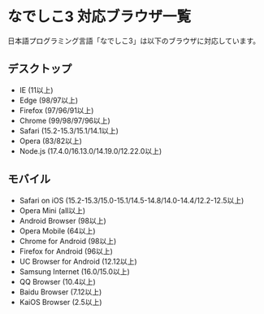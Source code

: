 # なでしこ3 対応ブラウザ一覧

日本語プログラミング言語「なでしこ3」は以下のブラウザに対応しています。

## デスクトップ

- IE (11以上)
- Edge (98/97以上)
- Firefox (97/96/91以上)
- Chrome (99/98/97/96以上)
- Safari (15.2-15.3/15.1/14.1以上)
- Opera (83/82以上)
- Node.js (17.4.0/16.13.0/14.19.0/12.22.0以上)

## モバイル

- Safari on iOS (15.2-15.3/15.0-15.1/14.5-14.8/14.0-14.4/12.2-12.5以上)
- Opera Mini (all以上)
- Android Browser (98以上)
- Opera Mobile (64以上)
- Chrome for Android (98以上)
- Firefox for Android (96以上)
- UC Browser for Android (12.12以上)
- Samsung Internet (16.0/15.0以上)
- QQ Browser (10.4以上)
- Baidu Browser (7.12以上)
- KaiOS Browser (2.5以上)
